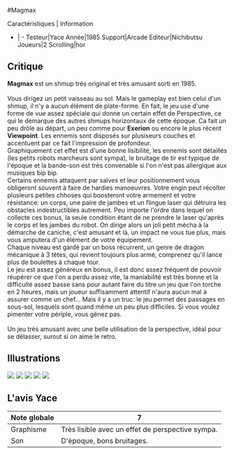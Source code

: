 #Magmax

Caractéristiques | Information
- | -
Testeur|Yace
Année|1985
Support|Arcade
Editeur|Nichibutsu
Joueurs|2
Scrolling|hor

## Critique
<b>Magmax</b> est un shmup très original et très amusant sorti en 1985.<br/><br/>Vous dirigez un petit vaisseau au sol. Mais le gameplay est bien celui d'un shmup, il n'y a aucun élément de plate-forme. En fait, le jeu use d'une forme de vue assez spéciale qui donne un certain effet de Perspective, ce qui le démarque des autres shmups horizontaux de cette époque. Ca fait un peu drôle au départ, un peu comme pour <b>Exerion</b> ou encore le plus récent <b>Viewpoint</b>. Les ennemis sont disposés sur plusiseurs couches et accentuent par ce fait l'impression de profondeur.<br/>Graphiquement cet effet est d'une bonne lisibilité, les ennemis sont détaillés (les petits robots marcheurs sont sympa), le bruitage de tir est typique de l'époque et la bande-son est très convenable si l'on n'est pas allergique aux musiques bip bip.<br/>Certains ennemis attaquent par salves et leur positionnement vous obligeront souvent à faire de hardies manoeuvres. Votre engin peut récolter  plusieurs petites chhoses qui boosteront votre armement et votre résistance: un corps, une paire de jambes et un flingue laser qui détruira les obstacles indestructibles autrement. Peu importe l'ordre dans lequel on collecte ces bonus, la seule condition étant de ne prendre le laser qu'après le corps et les jambes du robot. On dirige alors un joli petit mécha à la démarche de caniche, c'est amusant et là, un impact ne vous tue plus, mais vous amputera d'un élément de votre équipement.<br/>Chaque niveau est gardé par un boss récurrent, un genre de dragon mécanique à 3 têtes, qui revient toujours plus armé, comprenez qu'il lance plus de boulettes à chaque tour.<br/>Le jeu est assez généreux en bonus, il est donc assez fréquent de pouvoir réupérer ce que l'on a perdu assez vite, la maniabilité est très bonne et la difficulté assez basse sans pour autant faire du titre un jeu que l'on torche en 2 heures, mais un joueur suffisamment attentif n'aura aucun mal à assurer comme un chef... Mais il y a un truc: le jeu permet des passages en sous-sol, lesquels sont quand même un peu plus difficiles. Si vous voulez pimenter votre périple, vous gênez pas.<br/><br/>Un jeu très amusant avec une belle utilisation de la perspective, idéal pour se délasser, surout si on aime le retro.

## Illustrations
![](http://www.shmup.com/images/thumbs/img_fiche_1_941.png)
![](http://www.shmup.com/images/thumbs/img_fiche_2_941.png)
![](http://www.shmup.com/images/thumbs/img_fiche_3_941.png)
![](http://www.shmup.com/images/thumbs/img_fiche_4_941.png)
![](http://www.shmup.com/images/thumbs/)

## L'avis Yace
Note globale|7
-|-
Graphisme|Très lisible avec un effet de perspective sympa.
Son|D'époque, bons bruitages.
